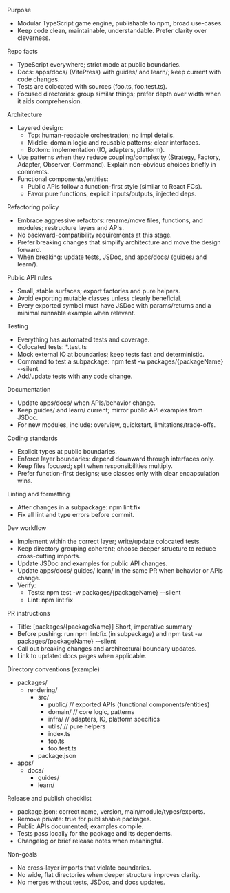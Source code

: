 Purpose
- Modular TypeScript game engine, publishable to npm, broad use-cases.
- Keep code clean, maintainable, understandable. Prefer clarity over cleverness.

Repo facts
- TypeScript everywhere; strict mode at public boundaries.
- Docs: apps/docs/ (VitePress) with guides/ and learn/; keep current with code changes.
- Tests are colocated with sources (foo.ts, foo.test.ts).
- Focused directories: group similar things; prefer depth over width when it aids comprehension.

Architecture
- Layered design:
  - Top: human-readable orchestration; no impl details.
  - Middle: domain logic and reusable patterns; clear interfaces.
  - Bottom: implementation (IO, adapters, platform).
- Use patterns when they reduce coupling/complexity (Strategy, Factory, Adapter, Observer, Command). Explain non-obvious choices briefly in comments.
- Functional components/entities:
  - Public APIs follow a function-first style (similar to React FCs).
  - Favor pure functions, explicit inputs/outputs, injected deps.

Refactoring policy
- Embrace aggressive refactors: rename/move files, functions, and modules; restructure layers and APIs.
- No backward-compatibility requirements at this stage.
- Prefer breaking changes that simplify architecture and move the design forward.
- When breaking: update tests, JSDoc, and apps/docs/ (guides/ and learn/).

Public API rules
- Small, stable surfaces; export factories and pure helpers.
- Avoid exporting mutable classes unless clearly beneficial.
- Every exported symbol must have JSDoc with params/returns and a minimal runnable example when relevant.

Testing
- Everything has automated tests and coverage.
- Colocated tests: *.test.ts
- Mock external IO at boundaries; keep tests fast and deterministic.
- Command to test a subpackage:
  npm test -w packages/{packageName} --silent
- Add/update tests with any code change.

Documentation
- Update apps/docs/ when APIs/behavior change.
- Keep guides/ and learn/ current; mirror public API examples from JSDoc.
- For new modules, include: overview, quickstart, limitations/trade-offs.

Coding standards
- Explicit types at public boundaries.
- Enforce layer boundaries: depend downward through interfaces only.
- Keep files focused; split when responsibilities multiply.
- Prefer function-first designs; use classes only with clear encapsulation wins.

Linting and formatting
- After changes in a subpackage:
  npm lint:fix
- Fix all lint and type errors before commit.

Dev workflow
- Implement within the correct layer; write/update colocated tests.
- Keep directory grouping coherent; choose deeper structure to reduce cross-cutting imports.
- Update JSDoc and examples for public API changes.
- Update apps/docs/ guides/ learn/ in the same PR when behavior or APIs change.
- Verify:
  - Tests: npm test -w packages/{packageName} --silent
  - Lint:  npm lint:fix

PR instructions
- Title: [packages/{packageName}] Short, imperative summary
- Before pushing: run npm lint:fix (in subpackage) and npm test -w packages/{packageName} --silent
- Call out breaking changes and architectural boundary updates.
- Link to updated docs pages when applicable.

Directory conventions (example)
- packages/
  - rendering/
    - src/
      - public/   // exported APIs (functional components/entities)
      - domain/   // core logic, patterns
      - infra/    // adapters, IO, platform specifics
      - utils/    // pure helpers
      - index.ts
      - foo.ts
      - foo.test.ts
    - package.json
- apps/
  - docs/
    - guides/
    - learn/

Release and publish checklist
- package.json: correct name, version, main/module/types/exports.
- Remove private: true for publishable packages.
- Public APIs documented; examples compile.
- Tests pass locally for the package and its dependents.
- Changelog or brief release notes when meaningful.

Non-goals
- No cross-layer imports that violate boundaries.
- No wide, flat directories when deeper structure improves clarity.
- No merges without tests, JSDoc, and docs updates.

